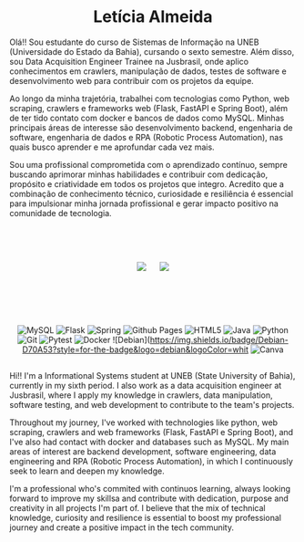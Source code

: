 <h1 align="center">Letícia Almeida</h1>

Olá!! Sou estudante do curso de Sistemas de Informação na UNEB (Universidade do Estado da Bahia), cursando o sexto semestre. Além disso, sou Data Acquisition Engineer Trainee na Jusbrasil, onde aplico conhecimentos em crawlers, manipulação de dados, testes de software e desenvolvimento web para contribuir com os projetos da equipe. 

Ao longo da minha trajetória, trabalhei com tecnologias como Python, web scraping, crawlers e frameworks web (Flask, FastAPI e Spring Boot), além de ter tido contato com docker e bancos de dados como MySQL. Minhas principais áreas de interesse são desenvolvimento backend, engenharia de software, engenharia de dados e RPA (Robotic Process Automation), nas quais busco aprender e me aprofundar cada vez mais.

Sou uma profissional comprometida com o aprendizado contínuo, sempre buscando aprimorar minhas habilidades e contribuir com dedicação, propósito e criatividade em todos os projetos que integro. Acredito que a combinação de conhecimento técnico, curiosidade e resiliência é essencial para impulsionar minha jornada profissional e gerar impacto positivo na comunidade de tecnologia.

##
<br>
<br>

<p align="center">
  <img src="https://github-readme-stats.vercel.app/api?username=leticosta4&theme=midnight-purple&show_icons=true&hide_border=false&count_private=false">
  &nbsp;&nbsp;&nbsp;&nbsp;
  <img src="https://github-readme-stats.vercel.app/api/top-langs/?username=leticosta4&layout=compact&theme=midnight-purple">
  
</p>

<br>

##
<br>
 <div align="center">
   
  ![MySQL](https://img.shields.io/badge/mysql-4479A1.svg?style=for-the-badge&logo=mysql&logoColor=white)
  ![Flask](https://img.shields.io/badge/flask-%23000.svg?style=for-the-badge&logo=flask&logoColor=white)
  ![Spring](https://img.shields.io/badge/spring-%236DB33F.svg?style=for-the-badge&logo=spring&logoColor=white)
  ![Github Pages](https://img.shields.io/badge/github%20pages-121013?style=for-the-badge&logo=github&logoColor=white)
  ![HTML5](https://img.shields.io/badge/html5-%23E34F26.svg?style=for-the-badge&logo=html5&logoColor=white)
  ![Java](https://img.shields.io/badge/java-%23ED8B00.svg?style=for-the-badge&logo=openjdk&logoColor=white)
  ![Python](https://img.shields.io/badge/python-3670A0?style=for-the-badge&logo=python&logoColor=ffdd54)
  ![Git](https://img.shields.io/badge/git-%23F05033.svg?style=for-the-badge&logo=git&logoColor=white)
  ![Pytest](https://img.shields.io/badge/pytest-%23ffffff.svg?style=for-the-badge&logo=pytest&logoColor=2f9fe3)
  ![Docker](https://img.shields.io/badge/docker-%230db7ed.svg?style=for-the-badge&logo=docker&logoColor=white)
  ![Debian](https://img.shields.io/badge/Debian-D70A53?style=for-the-badge&logo=debian&logoColor=whit
  ![Canva](https://img.shields.io/badge/Canva-%2300C4CC.svg?style=for-the-badge&logo=Canva&logoColor=white)
</div>

##
Hi!! I'm a Informational Systems student at UNEB (State University of Bahia), currently in my sixth period. I also work as a data acquisition engineer at Jusbrasil, where I apply my knowledge in crawlers, data manipulation, software testing, and web development to contribute to the team's projects.

Throughout my journey, I've worked with technologies like python, web scraping, crawlers and web frameworks (Flask, FastAPI e Spring Boot), and I've also had contact with docker and databases such as MySQL. My main areas of interest are backend development, software engineering, data engineering and RPA (Robotic Process Automation), in which I continuously seek to learn and deepen my knowledge.

I'm a professional who's commited with continuos learning, always looking forward to improve my skillsa and contribute with dedication, purpose and creativity in all projects I'm part of. I believe that the mix of technical knowledge, curiosity and resilience is essential to boost my professional journey and create a positive impact in the tech community.
